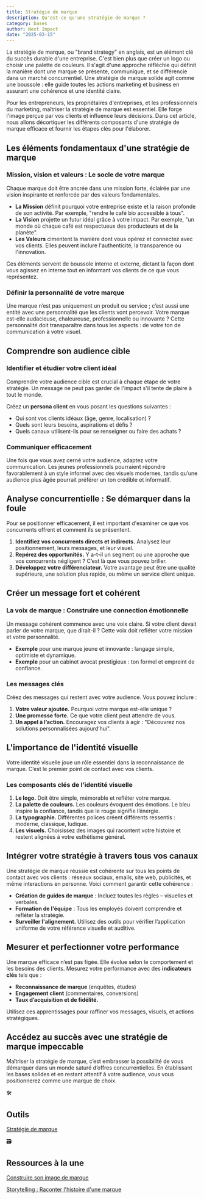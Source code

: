 ```yaml
---
title: Stratégie de marque
description: Qu'est-ce qu'une stratégie de marque ?
category: bases
author: Next Impact
date: "2025-03-15"
---
```



La stratégie de marque, ou "brand strategy" en anglais, est un élément clé du succès durable d'une entreprise. C'est bien plus que créer un logo ou choisir une palette de couleurs. Il s'agit d'une approche réfléchie qui définit la manière dont une marque se présente, communique, et se différencie dans un marché concurrentiel. Une stratégie de marque solide agit comme une boussole : elle guide toutes les actions marketing et business en assurant une cohérence et une identité claire.

Pour les entrepreneurs, les propriétaires d'entreprises, et les professionnels du marketing, maîtriser la stratégie de marque est essentiel. Elle forge l'image perçue par vos clients et influence leurs décisions. Dans cet article, nous allons décortiquer les différents composants d'une stratégie de marque efficace et fournir les étapes clés pour l'élaborer.

## Les éléments fondamentaux d'une stratégie de marque

### Mission, vision et valeurs : Le socle de votre marque

Chaque marque doit être  ancrée dans une mission forte, éclairée par une vision inspirante et renforcée par des valeurs fondamentales.

- **La Mission** définit pourquoi votre entreprise existe et la raison profonde de son activité. Par exemple, "rendre le café bio accessible à tous".
- **La Vision** projette un futur idéal grâce à votre impact. Par exemple, "un monde où chaque café est respectueux des producteurs et de la planète".
- **Les Valeurs** cimentent la manière dont vous opérez et connectez avec vos clients. Elles peuvent inclure l'authenticité, la transparence ou l'innovation.

Ces éléments servent de boussole interne et externe, dictant la façon dont vous agissez en interne tout en informant vos clients de ce que vous représentez.

### Définir la personnalité de votre marque

Une marque n’est pas uniquement un produit ou service ; c’est aussi une entité avec une personnalité que les clients vont percevoir. Votre marque est-elle audacieuse, chaleureuse, professionnelle ou innovante ? Cette personnalité doit transparaître dans tous les aspects : de votre ton de communication à votre visuel.

## Comprendre son audience cible

### Identifier et étudier votre client idéal

Comprendre votre audience cible est crucial à chaque étape de votre stratégie. Un message ne peut pas garder de l'impact s'il tente de plaire à tout le monde.

Créez un **persona client** en vous posant les questions suivantes :

- Qui sont vos clients idéaux (âge, genre, localisation) ?
- Quels sont leurs besoins, aspirations et défis ?
- Quels canaux utilisent-ils pour se renseigner ou faire des achats ?

### Communiquer efficacement

Une fois que vous avez cerné votre audience, adaptez votre communication. Les jeunes professionnels pourraient répondre favorablement à un style informel avec des visuels modernes, tandis qu’une audience plus âgée pourrait préférer un ton crédible et informatif.

## Analyse concurrentielle : Se démarquer dans la foule

Pour se positionner efficacement, il est important d'examiner ce que vos concurrents offrent et comment ils se présentent.

1. **Identifiez vos concurrents directs et indirects.** Analysez leur positionnement, leurs messages, et leur visuel.
2. **Repérez des opportunités.** Y a-t-il un segment ou une approche que vos concurrents négligent ? C’est là que vous pouvez briller.
3. **Développez votre différenciateur.** Votre avantage peut être une qualité supérieure, une solution plus rapide, ou même un service client unique.

## Créer un message fort et cohérent

### La voix de marque : Construire une connection émotionnelle

Un message cohérent commence avec une voix claire. Si votre client devait parler de votre marque, que dirait-il ? Cette voix doit refléter votre mission et votre personnalité.

- **Exemple** pour une marque jeune et innovante : langage simple, optimiste et dynamique.
- **Exemple** pour un cabinet avocat prestigieux : ton formel et empreint de confiance.

### Les messages clés

Créez des messages qui restent avec votre audience. Vous pouvez inclure :

1. **Votre valeur ajoutée.** Pourquoi votre marque est-elle unique ?
2. **Une promesse forte.** Ce que votre client peut attendre de vous.
3. **Un appel à l’action.** Encouragez vos clients à agir : "Découvrez nos solutions personnalisées aujourd’hui".

## L'importance de l'identité visuelle

Votre identité visuelle joue un rôle essentiel dans la reconnaissance de marque. C’est le premier point de contact avec vos clients.

### Les composants clés de l’identité visuelle

1. **Le logo.** Doit être simple, mémorable et refléter votre marque.
2. **La palette de couleurs.** Les couleurs évoquent des émotions. Le bleu inspire la confiance, tandis que le rouge signifie l’énergie.
3. **La typographie.** Différentes polices créent différents ressentis : moderne, classique, ludique.
4. **Les visuels.** Choisissez des images qui racontent votre histoire et restent alignées à votre esthétisme général.

## Intégrer votre stratégie à travers tous vos canaux

Une stratégie de marque réussie est cohérente sur tous les points de contact avec vos clients : réseaux sociaux, emails, site web, publicités, et même interactions en personne. Voici comment garantir cette cohérence :

- **Création de guides de marque** : Incluez toutes les règles – visuelles et verbales.
- **Formation de l'équipe** : Tous les employés doivent comprendre et refléter la stratégie.
- **Surveiller l'alignement.** Utilisez des outils pour vérifier l’application uniforme de votre référence visuelle et auditive.

## Mesurer et perfectionner votre performance

Une marque efficace n’est pas figée. Elle évolue selon le comportement et les besoins des clients. Mesurez votre performance avec des **indicateurs clés** tels que :

- **Reconnaissance de marque** (enquêtes, études)
- **Engagement client** (commentaires, conversions)
- **Taux d’acquisition et de fidélité.**

Utilisez ces apprentissages pour raffiner vos messages, visuels, et actions stratégiques.

## Accédez au succès avec une stratégie de marque impeccable

Maîtriser la stratégie de marque, c’est embrasser la possibilité de vous démarquer dans un monde saturé d’offres concurrentielles. En établissant les bases solides et en restant attentif à votre audience, vous vous positionnerez comme une marque de choix.

<aside>
🛠️

## Outils

[Stratégie de marque](https://www.notion.so/Strat-gie-de-marque-17b3c8ef34fa807b8153f0c7aa28af00?pvs=21) 

</aside>

<aside>
🗃️

## Ressources à la une

[Construire son image de marque](https://youtu.be/1sLcOd3hC0E?si=266F31aIzymhwaCx)

[Storytelling : Raconter l'histoire d'une marque](https://youtu.be/XOr5__wRHDo?si=-msS_xtJUyRJsYtg)

</aside>